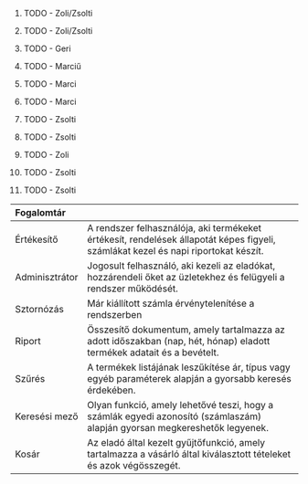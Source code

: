1. TODO - Zoli/Zsolti








2. TODO - Zoli/Zsolti









3. TODO - Geri









4. TODO - Marciű









5. TODO - Marci









6. TODO - Marci









7. TODO - Zsolti









8. TODO - Zsolti









9. TODO - Zoli




10. TODO - Zsolti



11. TODO - Zsolti

| Fogalomtár     |                                                                                                                                     |
|:---------------|:------------------------------------------------------------------------------------------------------------------------------------|
| Értékesítő     | A rendszer felhasználója, aki termékeket értékesít, rendelések állapotát képes figyeli, számlákat kezel és napi riportokat készít.  |
| Adminisztrátor | Jogosult felhasználó, aki kezeli az eladókat, hozzárendeli őket az üzletekhez és felügyeli a rendszer működését.                    |
| Sztornózás     | Már kiállított számla érvénytelenítése a rendszerben                                                                                |
| Riport         | Összesítő dokumentum, amely tartalmazza az adott időszakban (nap, hét, hónap) eladott termékek adatait és a bevételt.               |
| Szűrés         | A termékek listájának leszűkítése ár, típus vagy egyéb paraméterek alapján a gyorsabb keresés érdekében.                            |
| Keresési mező  | Olyan funkció, amely lehetővé teszi, hogy a számlák egyedi azonosító (számlaszám) alapján gyorsan megkereshetők legyenek.           |
| Kosár          | Az eladó által kezelt gyűjtőfunkció, amely tartalmazza a vásárló által kiválasztott tételeket és azok végösszegét.                  |